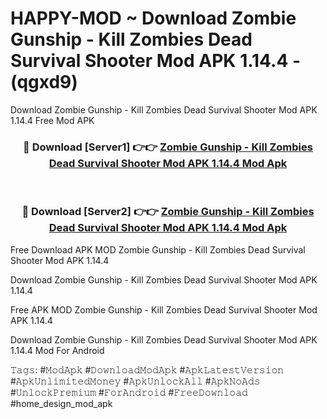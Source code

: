 # HAPPY-MOD ~ Download Zombie Gunship - Kill Zombies Dead Survival Shooter Mod APK 1.14.4 - (qgxd9)
Download Zombie Gunship - Kill Zombies Dead Survival Shooter Mod APK 1.14.4 Free Mod APK

<div align="center">
<h3>🔴 Download [Server1] 👉👉 <a href="https://apk-comot.site?title=Zombie_Gunship_-_Kill_Zombies_Dead_Survival_Shooter_Mod_APK_1.14.4">Zombie Gunship - Kill Zombies Dead Survival Shooter Mod APK 1.14.4 Mod Apk</a></h3><br>

<h3>🔴 Download [Server2] 👉👉 <a href="https://apk-comot.site?title=Zombie_Gunship_-_Kill_Zombies_Dead_Survival_Shooter_Mod_APK_1.14.4">Zombie Gunship - Kill Zombies Dead Survival Shooter Mod APK 1.14.4 Mod Apk</a></h3>
</div>


Free Download APK MOD Zombie Gunship - Kill Zombies Dead Survival Shooter Mod APK 1.14.4

Download Zombie Gunship - Kill Zombies Dead Survival Shooter Mod APK 1.14.4 

Free APK MOD Zombie Gunship - Kill Zombies Dead Survival Shooter Mod APK 1.14.4 

Download Zombie Gunship - Kill Zombies Dead Survival Shooter Mod APK 1.14.4 Mod For Android

𝚃𝚊𝚐𝚜: #𝙼𝚘𝚍𝙰𝚙𝚔 #𝙳𝚘𝚠𝚗𝚕𝚘𝚊𝚍𝙼𝚘𝚍𝙰𝚙𝚔 #𝙰𝚙𝚔𝙻𝚊𝚝𝚎𝚜𝚝𝚅𝚎𝚛𝚜𝚒𝚘𝚗 #𝙰𝚙𝚔𝚄𝚗𝚕𝚒𝚖𝚒𝚝𝚎𝚍𝙼𝚘𝚗𝚎𝚢 #𝙰𝚙𝚔𝚄𝚗𝚕𝚘𝚌𝚔𝙰𝚕𝚕 #𝙰𝚙𝚔𝙽𝚘𝙰𝚍𝚜 #𝚄𝚗𝚕𝚘𝚌𝚔𝙿𝚛𝚎𝚖𝚒𝚞𝚖 #𝙵𝚘𝚛𝙰𝚗𝚍𝚛𝚘𝚒𝚍 #𝙵𝚛𝚎𝚎𝙳𝚘𝚠𝚗𝚕𝚘𝚊𝚍 #home_design_mod_apk